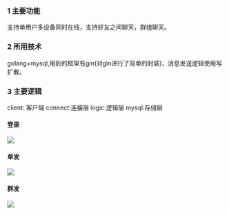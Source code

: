 ### 1 主要功能
支持单用户多设备同时在线，支持好友之间聊天，群组聊天。
### 2 所用技术
golang+mysql,用到的框架有gin(对gin进行了简单的封装)，消息发送逻辑使用写扩散。
### 3 主要逻辑
client: 客户端
connect:连接层
logic:逻辑层
mysql:存储层
#### 登录
![](leanote://file/getImage?fileId=5be818f7a0c1f52252000000)
#### 单发
![](leanote://file/getImage?fileId=5be819a0a0c1f52252000001)
#### 群发
![](leanote://file/getImage?fileId=5be819d3a0c1f52252000002)
